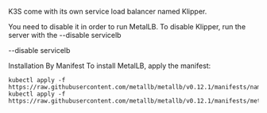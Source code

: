 
K3S come with its own service load balancer named Klipper. 

You need to disable it in order to run MetalLB. To disable Klipper, run the server with the --disable servicelb

--disable servicelb

Installation By Manifest
To install MetalLB, apply the manifest:

```
kubectl apply -f https://raw.githubusercontent.com/metallb/metallb/v0.12.1/manifests/namespace.yaml
kubectl apply -f https://raw.githubusercontent.com/metallb/metallb/v0.12.1/manifests/metallb.yaml
```